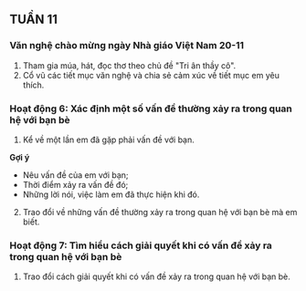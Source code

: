 ## TUẦN 11

### Văn nghệ chào mừng ngày Nhà giáo Việt Nam 20-11
1. Tham gia múa, hát, đọc thơ theo chủ đề "Tri ân thầy cô".
2. Cổ vũ các tiết mục văn nghệ và chia sẻ cảm xúc về tiết mục em yêu thích.

### Hoạt động 6: Xác định một số vấn đề thường xảy ra trong quan hệ với bạn bè
1. Kể về một lần em đã gặp phải vấn đề với bạn.

**Gợi ý**
- Nêu vấn đề của em với bạn;
- Thời điểm xảy ra vấn đề đó;
- Những lời nói, việc làm em đã thực hiện khi đó.

2. Trao đổi về những vấn đề thường xảy ra trong quan hệ với bạn bè mà em biết.

### Hoạt động 7: Tìm hiểu cách giải quyết khi có vấn đề xảy ra trong quan hệ với bạn bè
1. Trao đổi cách giải quyết khi có vấn đề xảy ra trong quan hệ với bạn bè.
